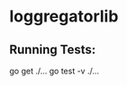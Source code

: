 loggregatorlib
==================


Running Tests:
------------------

   go get ./...
   go test -v ./...
